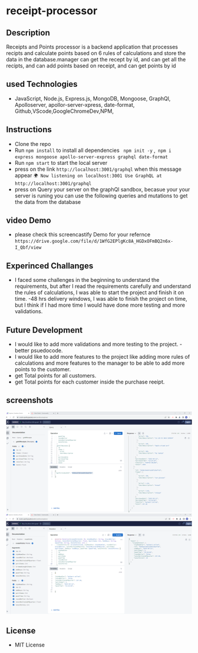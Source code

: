 # receipt-processor

## Description
Receipts and Points processor is a backend application that processes recipts and calculate points based on 6 rules of calculations and store the data in the database.manager can get the recept by id, and can get all the recipts, and can add points based on receipt, and can get points by id

## used Technologies
- JavaScript, Node.js, Express.js, MongoDB, Mongoose, GraphQl, Apolloserver, apollor-server-xpress, date-format, Github,VScode,GoogleChromeDev,NPM, 

## Instructions
- Clone the repo
- Run `npm install` to install all dependencies ` npm init -y` ,` npm i express mongoose apollo-server-express graphql date-format`
- Run `npm start` to start the local server
- press on the link `http://localhost:3001/graphql` when this message appear
`🌍 Now listening on localhost:3001
Use GraphQL at http://localhost:3001/graphql`
- press on Query your server on the graphQl sandbox, becasue your your server is runing you can use the following queries and mutations to get the data from the database

## video Demo
- please check this screencastify Demo for your refernce
`https://drive.google.com/file/d/1WfG2EPlgKc8A_HGDxOFmBQ2n6x-I_Qbf/view`

## Experinced Challanges
- I faced some challenges in the beginning to understand the requirements, but after I read the requirements carefully and understand the rules of calculations, I was able to start the project and finish it on time.
-48 hrs delivery windows, I was able to finish the project on time, but I think if I had more time I would have done more testing and more validations.

## Future Development
- I would like to add more validations and more testing to the project.
-better psuedocode.
- I would like to add more features to the project like adding more rules of calculations and more features to the manager to be able to add more points to the customer.
- get Total points for all customers.
- get Total points for each customer inside the purchase reeipt.

## screenshots
![Getting Started](./assets/creatRecipt.png)
![Getting Started](./assets/totalPoints.png)


## License
- MIT License




